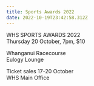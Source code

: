 ```yaml
---
title: Sports Awards 2022
date: 2022-10-19T23:42:58.312Z
---
```

WHS SPORTS AWARDS 2022  
Thursday 20 October, 7pm, $10  
Whanganui Racecourse  
Eulogy Lounge  
Ticket sales 17-20 October  
WHS Main Office